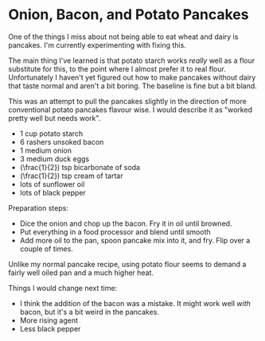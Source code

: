 # Onion, Bacon, and Potato Pancakes

One of the things I miss about not being able to eat wheat and dairy is pancakes.
I'm currently experimenting with fixing this.

The main thing I've learned is that potato starch works *really* well as a flour substitute for this, to the point where I almost prefer it to real flour.
Unfortunately I haven't yet figured out how to make pancakes without dairy that taste normal and aren't a bit boring. The baseline is fine but a bit bland.

This was an attempt to pull the pancakes slightly in the direction of more conventional potato pancakes flavour wise. I would describe it as "worked pretty well but needs work".


* 1 cup potato starch
* 6 rashers unsoked bacon
* 1 medium onion
* 3 medium duck eggs
* \(\frac{1}{2}\) tsp bicarbonate of soda
* \(\frac{1}{2}\) tsp cream of tartar
* lots of sunflower oil
* lots of black pepper

Preparation steps:

* Dice the onion and chop up the bacon. Fry it in oil until browned.
* Put everything in a food processor and blend until smooth
* Add more oil to the pan, spoon pancake mix into it, and fry. Flip over a couple of times.

Unlike my normal pancake recipe, using potato flour seems to demand a fairly well oiled pan and a much higher heat.

Things I would change next time:

* I think the addition of the bacon was a mistake. It might work well *with* bacon, but it's a bit weird in the pancakes.
* More rising agent
* Less black pepper
